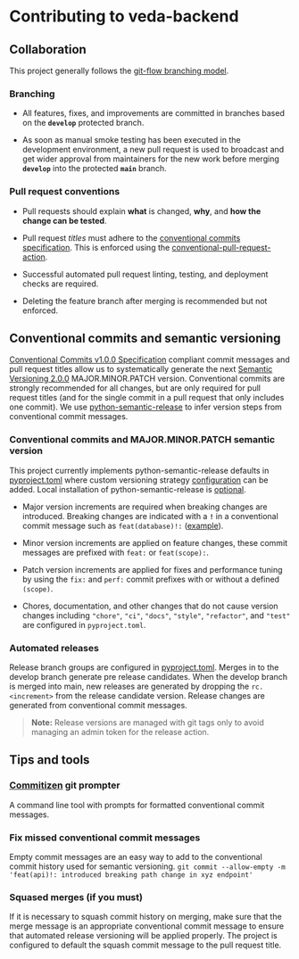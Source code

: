# Contributing to veda-backend

## Collaboration

This project generally follows the [git-flow branching model](https://nvie.com/posts/a-successful-git-branching-model/).

### Branching

- All features, fixes, and improvements are committed in branches based on the **`develop`** protected branch.

- As soon as manual smoke testing has been executed in the development environment, a new pull request is used to broadcast and get wider approval from maintainers for the new work before merging **`develop`** into the protected **`main`** branch.

### Pull request conventions

- Pull requests should explain **what** is changed, **why**, and **how the change can be tested**.
  
- Pull request *titles* must adhere to the [conventional commits specification]([#conventional-commits](https://www.conventionalcommits.org/en/v1.0.0/)). This is enforced using the  [conventional-pull-request-action](https://github.com/CondeNast/conventional-pull-request-action).  

- Successful automated pull request linting, testing, and deployment checks are required.

- Deleting the feature branch after merging is recommended but not enforced.


## Conventional commits and semantic versioning

[Conventional Commits v1.0.0 Specification](https://www.conventionalcommits.org/en/v1.0.0/) compliant commit messages and pull request titles allow us to systematically generate the next [Semantic Versioning 2.0.0](https://semver.org/#semantic-versioning-200) MAJOR.MINOR.PATCH version. Conventional commits are strongly recommended for all changes, but are only required for pull request titles (and for the single commit in a pull request that only includes one commit). We use [python-semantic-release](https://github.com/python-semantic-release/python-semantic-release) to infer version steps from conventional commit messages.

### Conventional commits and MAJOR.MINOR.PATCH semantic version

This project currently implements python-semantic-release defaults in [pyproject.toml](pyproject.toml) where custom versioning strategy [configuration](https://python-semantic-release.readthedocs.io/en/latest/configuration.html) can be added. Local installation of python-semantic-release is [optional](https://python-semantic-release.readthedocs.io/en/latest/#installation).

- Major version increments are required when breaking changes are introduced. Breaking changes are indicated with a **`!`** in a conventional commit message such as `feat(database)!:` ([example](https://www.conventionalcommits.org/en/v1.0.0/#commit-message-with--to-draw-attention-to-breaking-change)).

- Minor version increments are applied on feature changes, these commit messages are prefixed with `feat:` or `feat(scope):`.

- Patch version increments are applied for fixes and performance tuning by using the `fix:` and `perf:` commit prefixes with or without a defined `(scope)`.

- Chores, documentation, and other changes that do not cause version changes including `"chore"`, `"ci"`, `"docs"`, `"style"`, `"refactor"`, and `"test"` are configured in `pyproject.toml`.

### Automated releases

Release branch groups are configured in [pyproject.toml](pyproject.toml). Merges in to the develop branch generate pre release candidates. When the develop branch is merged into main, new releases are generated by dropping the `rc.<increment>` from the release candidate version. Release changes are generated from conventional commit messages.

> **Note:** Release versions are managed with git tags only to avoid managing an admin token for the release action.

## Tips and tools

### [Commitizen](https://github.com/commitizen/cz-cli) git prompter

A command line tool with prompts for formatted conventional commit messages.

### Fix missed conventional commit messages

Empty commit messages are an easy way to add to the conventional commit history used for semantic versioning. `git commit --allow-empty -m 'feat(api)!: introduced breaking path change in xyz endpoint'`

### Squased merges (if you must)

If it is necessary to squash commit history on merging, make sure that the merge message is an appropriate conventional commit message to ensure that automated release versioning will be applied properly. The project is configured to default the squash commit message to the pull request title.
